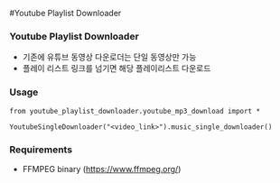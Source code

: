 #Youtube Playlist Downloader

### Youtube Playlist Downloader

* 기존에 유튜브 동영상 다운로더는 단일 동영상만 가능
* 플레이 리스트 링크를 넘기면 해당 플레이리스트 다운로드

### Usage

	from youtube_playlist_downloader.youtube_mp3_download import *

	YoutubeSingleDownloader("<video_link>").music_single_downloader()

### Requirements
* FFMPEG binary (https://www.ffmpeg.org/)